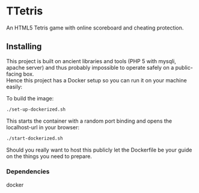 # TTetris
An HTML5 Tetris game with online scoreboard and cheating protection.

## Installing

This project is built on ancient libraries and tools (PHP 5 with mysqli, apache server)
and thus probably impossible to operate safely on a public-facing box.  
Hence this project has a Docker setup so you can run it on your machine easily:

To build the image:
```bash
./set-up-dockerized.sh
```

This starts the container with a random port binding and opens the
localhost-url in your browser:
```bash
./start-dockerized.sh
```

Should you really want to host this publicly let the Dockerfile be your guide on
the things you need to prepare.

### Dependencies

docker
